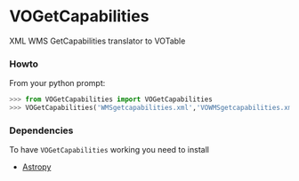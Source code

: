 # VOGetCapabilities
XML WMS GetCapabilities translator to VOTable

### Howto
From your python prompt:

```python
>>> from VOGetCapabilities import VOGetCapabilities
>>> VOGetCapabilities('WMSgetcapabilities.xml','VOWMSgetcapabilities.xml')
```

### Dependencies
To have `VOGetCapabilities` working you need to install
* [Astropy](http://www.astropy.org/)
